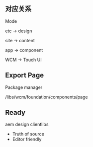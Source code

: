 ## 对应关系

Mode

etc -> design

site -> content 

app -> component

WCM -> Touch UI


## Export Page 

Package manager 

/libs/wcm/foundation/components/page


## Ready

aem design clientlibs

- Truth of source
- Editor friendly

